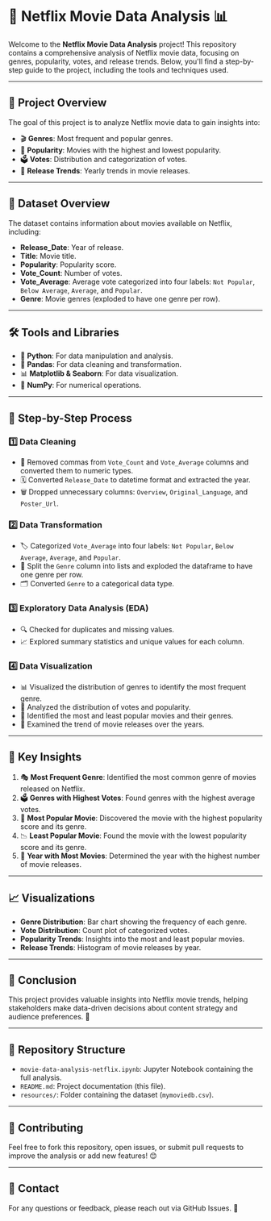 # 🎥 Netflix Movie Data Analysis 📊

Welcome to the **Netflix Movie Data Analysis** project! This repository contains a comprehensive analysis of Netflix movie data, focusing on genres, popularity, votes, and release trends. Below, you'll find a step-by-step guide to the project, including the tools and techniques used.

---

## 📝 Project Overview

The goal of this project is to analyze Netflix movie data to gain insights into:
- 🎬 **Genres**: Most frequent and popular genres.
- 🌟 **Popularity**: Movies with the highest and lowest popularity.
- 🗳️ **Votes**: Distribution and categorization of votes.
- 📅 **Release Trends**: Yearly trends in movie releases.

---

## 📂 Dataset Overview

The dataset contains information about movies available on Netflix, including:
- **Release_Date**: Year of release.
- **Title**: Movie title.
- **Popularity**: Popularity score.
- **Vote_Count**: Number of votes.
- **Vote_Average**: Average vote categorized into four labels: `Not Popular`, `Below Average`, `Average`, and `Popular`.
- **Genre**: Movie genres (exploded to have one genre per row).

---

## 🛠️ Tools and Libraries

- 🐍 **Python**: For data manipulation and analysis.
- 🐼 **Pandas**: For data cleaning and transformation.
- 📊 **Matplotlib & Seaborn**: For data visualization.
- 🔢 **NumPy**: For numerical operations.

---

## 🚀 Step-by-Step Process

### 1️⃣ **Data Cleaning**
- 🧹 Removed commas from `Vote_Count` and `Vote_Average` columns and converted them to numeric types.
- 🗓️ Converted `Release_Date` to datetime format and extracted the year.
- 🗑️ Dropped unnecessary columns: `Overview`, `Original_Language`, and `Poster_Url`.

### 2️⃣ **Data Transformation**
- 🏷️ Categorized `Vote_Average` into four labels: `Not Popular`, `Below Average`, `Average`, and `Popular`.
- 🔄 Split the `Genre` column into lists and exploded the dataframe to have one genre per row.
- 🗂️ Converted `Genre` to a categorical data type.

### 3️⃣ **Exploratory Data Analysis (EDA)**
- 🔍 Checked for duplicates and missing values.
- 📈 Explored summary statistics and unique values for each column.

### 4️⃣ **Data Visualization**
- 📊 Visualized the distribution of genres to identify the most frequent genre.
- 🌟 Analyzed the distribution of votes and popularity.
- 🎥 Identified the most and least popular movies and their genres.
- 📅 Examined the trend of movie releases over the years.

---

## 🔑 Key Insights

1. 🎭 **Most Frequent Genre**: Identified the most common genre of movies released on Netflix.
2. 🗳️ **Genres with Highest Votes**: Found genres with the highest average votes.
3. 🌟 **Most Popular Movie**: Discovered the movie with the highest popularity score and its genre.
4. 📉 **Least Popular Movie**: Found the movie with the lowest popularity score and its genre.
5. 📅 **Year with Most Movies**: Determined the year with the highest number of movie releases.

---

## 📈 Visualizations

- **Genre Distribution**: Bar chart showing the frequency of each genre.
- **Vote Distribution**: Count plot of categorized votes.
- **Popularity Trends**: Insights into the most and least popular movies.
- **Release Trends**: Histogram of movie releases by year.

---

## 🏁 Conclusion

This project provides valuable insights into Netflix movie trends, helping stakeholders make data-driven decisions about content strategy and audience preferences. 🎉

---

## 📂 Repository Structure

- `movie-data-analysis-netflix.ipynb`: Jupyter Notebook containing the full analysis.
- `README.md`: Project documentation (this file).
- `resources/`: Folder containing the dataset (`mymoviedb.csv`).

---

## 🤝 Contributing

Feel free to fork this repository, open issues, or submit pull requests to improve the analysis or add new features! 😊

---

## 📧 Contact

For any questions or feedback, please reach out via GitHub Issues. 🚀